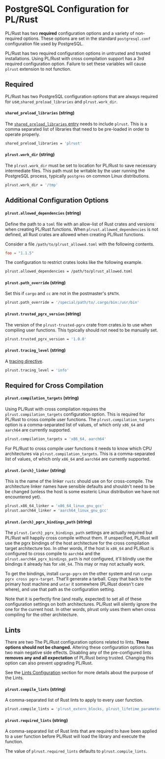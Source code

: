 # PostgreSQL Configuration for PL/Rust

PL/Rust has two **required** configuration options and a variety of non-required options.
These options are set in the standard `postgresql.conf` configuration file used
by PostgreSQL.

PL/Rust has two required configuration options in untrusted and trusted installations.
Using PL/Rust with cross compilation support has a 3rd required configuration option.
Failure to set these variables
will cause `plrust` extension to not function.


## Required


PL/Rust has two PostgreSQL configuration options that are always required for use,`shared_preload_libraries` and `plrust.work_dir`.


#### `shared_preload_libraries` (string)

The [`shared_preload_libraries` entry](https://www.postgresql.org/docs/current/runtime-config-client.html)
needs to include `plrust`. This is a comma separated list of libraries that
need to be pre-loaded in order to operate properly.

```bash
shared_preload_libraries = 'plrust'
```



#### `plrust.work_dir` (string)

The `plrust.work_dir` must be set to location for PL/Rust to save
necessary intermediate files. This path must be writable by the user running
the PostgreSQL process, typically `postgres` on common Linux distributions.

```bash
plrust.work_dir = '/tmp'
```



## Additional Configuration Options



#### `plrust.allowed_dependencies` (string)

Define the path to a `toml` file with an allow-list of Rust crates and versions when creating
PL/Rust functions.
When `plrust.allowed_dependencies` is not defined, all Rust crates are allowed
when creating PL/Rust functions.

Consider a file `/path/to/plrust_allowed.toml` with the following contents.

```toml
foo = "1.1.5"
```

The configuration to restrict crates looks like the following example.

```bash
plrust.allowed_dependencies = /path/to/plrust_allowed.toml
```


#### `plrust.path_override` (string)

Set this if `cargo` and `cc` are not in the postmaster's `$PATH`.

```bash
plrust.path_override = '/special/path/to/.cargo/bin:/usr/bin'
```


#### `plrust.trusted_pgrx_version` (string)

The version of the `plrust-trusted-pgrx` crate from crates.io to use when
compiling user functions. This typically should not need to be manually set.


```bash
plrust.trusted_pgrx_version = '1.0.0'
```


#### `plrust.tracing_level` (string)

A [tracing directive](https://docs.rs/tracing-subscriber/0.3.11/tracing_subscriber/filter/struct.EnvFilter.html).

```bash
plrust.tracing_level = 'info'
```



## Required for Cross Compilation

#### `plrust.compilation_targets` (string)

Using PL/Rust with cross compilation requires the `plrust.compilation_targets`
configuration option.  This is required for PL/Rust to cross compile user functions.
The `plrust.compilation_targets` option is a comma-separated list of values,
of which only `x86_64` and `aarch64` are currently supported.


```bash
plrust.compilation_targets = 'x86_64, aarch64'
```

For PL/Rust to cross compile user functions it needs to know which CPU architectures via
`plrust.compilation_targets`. This is a comma-separated list of values, of which only `x86_64` and `aarch64` are
currently supported.

#### `plrust.{arch}_linker` (string)

This is the name of the linker `rustc` should use on for cross-compile.
The architecture linker names have sensible defaults and shouldn't need to be be
changed (unless the host is some esoteric Linux distribution we have not encountered yet).

```bash
plrust.x86_64_linker = 'x86_64_linux_gnu_gcc'
plrust.aarch64_linker = 'aarch64_linux_gnu_gcc'
```



#### `plrust.{arch}_pgrx_bindings_path` (string)

The `plrust.{arch}_pgrx_bindings_path` settings are actually required but PL/Rust will happily cross compile without them. If unspecified,
PL/Rust will use the pgrx bindings of the host architecture for the cross compilation target architecture too. In other words, if the host 
is `x86_64` and PL/Rust is configured to cross compile to `aarch64` and the `plrust.aarch64_pgrx_bindings_path` is *not* configured, it'll
blindly use the bindings it already has for `x86_64`.  This may or may not actually work.

To get the bindings, install `cargo-pgrx` on the other system and run `cargo pgrx cross pgrx-target`. That'll generate a tarball. Copy that back 
to the primary host machine and `untar` it somewhere (PL/Rust doesn't care where), and use that path as the configuration setting.

Note that it is perfectly fine (and really, expected) to set all of these configuration settings on both architectures.
PL/Rust will silently ignore the one for the current host.  In other words, plrust only uses them when cross compiling for 
the other architecture.


## Lints

There are two The PL/Rust configuration options related to lints. **These options
should not be changed.**
Altering these configuration options has two main negative side effects.
Disabling any of the pre-configured lints **removes any and all expectation**
of PL/Rust being trusted.
Changing this option can also prevent upgrading PL/Rust.

See the [Lints Configuration](config-lints.md) section for more details about the
purpose of the Lints.


#### `plrust.compile_lints` (string)

A comma-separated list of Rust lints to apply to every user function.

```bash
plrust.compile_lints = 'plrust_extern_blocks, plrust_lifetime_parameterized_traits, implied_bounds_entailment, unsafe_code, plrust_filesystem_macros, plrust_env_macros, plrust_external_mod, plrust_fn_pointers, plrust_async, plrust_leaky, plrust_print_macros, plrust_stdio, unknown_lints, deprecated, suspicious_auto_trait_impls, unaligned_references, soft_unstable, plrust_autotrait_impls'
```


#### `plrust.required_lints` (string)

A comma-separated list of Rust lints that are required to have been applied to a user function before PL/Rust will load the library and execute the function.

The value of `plrust.required_lints` defaults to `plrust.compile_lints`.

